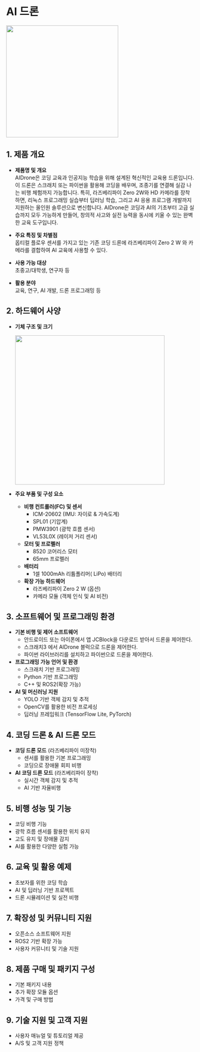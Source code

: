 
# AI 드론 

<img src="https://github.com/user-attachments/assets/5b95815d-90d2-49a6-b381-889100158b69" width="300">


## 1. 제품 개요  
- **제품명 및 개요** <br/>
     AIDrone은 코딩 교육과 인공지능 학습을 위해 설계된 혁신적인 교육용 드론입니다.
     이 드론은 스크래치 또는 파이썬을 활용해 코딩을 배우며, 조종기를 연결해 실감 나는 비행 체험까지 가능합니다.
     특히, 라즈베리파이 Zero 2W와 HD 카메라를 장착하면, 리눅스 프로그래밍 실습부터 딥러닝 학습, 그리고 AI 응용 프로그램 개발까지 지원하는 올인원 솔루션으로 변신합니다.
     AIDrone은 코딩과 AI의 기초부터 고급 실습까지 모두 가능하게 만들어, 창의적 사고와 실전 능력을 동시에 키울 수 있는 완벽한 교육 도구입니다.
  
- **주요 특징 및 차별점**  <br/>
     옵티컬 플로우 센서를 가지고 있는 기존 코딩 드론에 라즈베리파이 Zero 2 W 와  카메라를 결합하여 AI 교육에 사용할 수 있다. 
- **사용 가능 대상** <br/>
     초중고/대학생, 연구자 등  
- **활용 분야** <br/>
     교육, 연구, AI 개발, 드론 프로그래밍 등  

## 2. 하드웨어 사양  
- **기체 구조 및 크기** <br/>

     <img src="https://github.com/user-attachments/assets/b4d0493f-89c8-414a-8af4-e0abfb220cb9" width="400">

- **주요 부품 및 구성 요소**  
  - **비행 컨트롤러(FC) 및 센서**  
       - ICM-20602 (IMU: 자이로 & 가속도계)  
       - SPL01 (기압계)  
       - PMW3901 (광학 흐름 센서)  
       - VL53L0X (레이저 거리 센서)  
  - **모터 및 프로펠러**  
       - 8520 코어리스 모터  
       - 65mm 프로펠러  
  - **배터리**  
       - 1셀 1000mAh 리튬폴리머( LiPo) 배터리  
  - **확장 가능 하드웨어**  
       - 라즈베리파이 Zero 2 W (옵션)  
       - 카메라 모듈 (객체 인식 및 AI 비전)  

## 3. 소프트웨어 및 프로그래밍 환경  
- **기본 비행 및 제어 소프트웨어**  <br/>
     - 안드로이드 또는 아이폰에서 앱  JCBlock을 다운로드 받아서 드론을 제어한다.
     - 스크래치3 에서  AIDrone 블럭으로 드론을 제어한다. 
     - 파이썬 라이브러리를 설치하고 파이썬으로 드론을 제어한다. 
- **프로그래밍 가능 언어 및 환경**
     - 스크래치 기반 프로그래밍  
     - Python 기반 프로그래밍  
     - C++ 및 ROS2(확장 가능)  
- **AI 및 머신러닝 지원**  
     - YOLO 기반 객체 감지 및 추적  
     - OpenCV를 활용한 비전 프로세싱  
     - 딥러닝 프레임워크 (TensorFlow Lite, PyTorch)  

## 4. 코딩 드론 & AI 드론 모드  
- **코딩 드론 모드** (라즈베리파이 미장착)  
     - 센서를 활용한 기본 프로그래밍  
     - 코딩으로 장애물 회피 비행
- **AI 코딩 드론 모드** (라즈베리파이 장착)  
     - 실시간 객체 감지 및 추적  
     - AI 기반 자율비행  

## 5. 비행 성능 및 기능  
   - 코딩 비행 기능  
   - 광학 흐름 센서를 활용한 위치 유지  
   - 고도 유지 및 장애물 감지  
   - AI를 활용한 다양한 실험 가능  
   
## 6. 교육 및 활용 예제  
   - 초보자를 위한 코딩 학습  
   - AI 및 딥러닝 기반 프로젝트  
   - 드론 시뮬레이션 및 실전 비행  

## 7. 확장성 및 커뮤니티 지원  
   - 오픈소스 소프트웨어 지원  
   - ROS2 기반 확장 가능  
   - 사용자 커뮤니티 및 기술 지원  

## 8. 제품 구매 및 패키지 구성  
   - 기본 패키지 내용  
   - 추가 확장 모듈 옵션  
   - 가격 및 구매 방법  

## 9. 기술 지원 및 고객 지원  
- 사용자 매뉴얼 및 튜토리얼 제공  
- A/S 및 고객 지원 정책  
